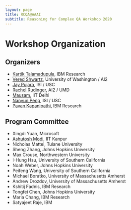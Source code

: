 ```yaml
---
layout: page
title: RCQA@AAAI
subtitle: Reasoning for Complex QA Workshop 2020
---
```



# Workshop Organization

## Organizers

- [Kartik Talamadupula](http://www.ktalamad.com), IBM Research
- [Vered Shwartz](https://vered1986.github.io/), University of Washington / AI2
- [Jay Pujara](https://www.jaypujara.org/), ISI / USC
- [Rachel Rudinger](https://rudinger.github.io/), AI2 / UMD
- [Mausam](http://www.cse.iitd.ernet.in/~mausam/), IIT Delhi
- [Nanyun Peng](https://www.cs.jhu.edu/~npeng/), ISI / USC
- [Pavan Kapanipathi](https://researcher.watson.ibm.com/researcher/view.php?person=us-kapanipa), IBM Research

## Program Committee

- Xingdi Yuan, Microsoft
- [Ashutosh Modi](https://www.cse.iitk.ac.in/users/ashutoshm/), IIT Kanpur
- Nicholas Mattei, Tulane University
- Sheng	Zhang, Johns Hopkins University
- Max Crouse, Northwestern University
- I-Hung	Hsu,	University of Southern California
- Noah	Weber,	Johns Hopkins University
- Peifeng	Wang,	University of Southern California
- Michael	Boratko,	University of Massachusetts Amherst
- Andrew	Drozdov,	University of Massachusetts Amherst
- Kshitij	Fadnis,	IBM Research
- Tongfei	Chen,	Johns Hopkins University
- Maria	Chang,	IBM Research
- Satyajeet	Raje,	IBM